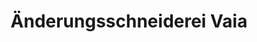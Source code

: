 ---
title: "Änderungsschneiderei Vaia"
url: /winnenden/aenderungsschneiderei-vaia/
shop: Schneiderei
---